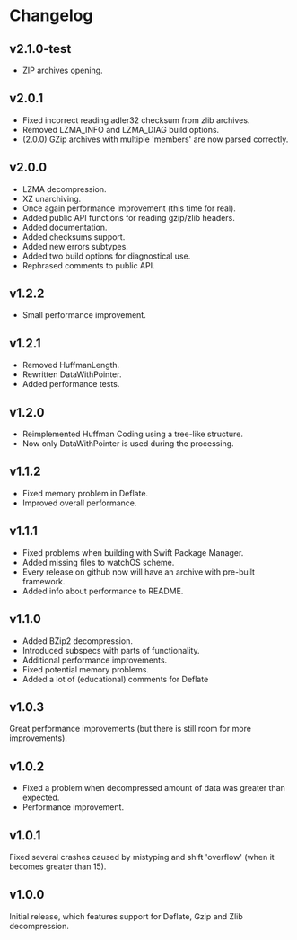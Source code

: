 # Changelog
v2.1.0-test
----------------
- ZIP archives opening.

v2.0.1
----------------
- Fixed incorrect reading adler32 checksum from zlib archives.
- Removed LZMA_INFO and LZMA_DIAG build options.
- (2.0.0) GZip archives with multiple 'members' are now parsed correctly.

v2.0.0
----------------
- LZMA decompression.
- XZ unarchiving.
- Once again performance improvement (this time for real).
- Added public API functions for reading gzip/zlib headers.
- Added documentation.
- Added checksums support.
- Added new errors subtypes.
- Added two build options for diagnostical use.
- Rephrased comments to public API.

v1.2.2
----------------
- Small performance improvement.

v1.2.1
----------------
- Removed HuffmanLength.
- Rewritten DataWithPointer.
- Added performance tests.

v1.2.0
----------------
- Reimplemented Huffman Coding using a tree-like structure.
- Now only DataWithPointer is used during the processing.

v1.1.2
----------------
- Fixed memory problem in Deflate.
- Improved overall performance.

v1.1.1
----------------
- Fixed problems when building with Swift Package Manager.
- Added missing files to watchOS scheme.
- Every release on github now will have an archive with pre-built framework.
- Added info about performance to README.

v1.1.0
----------------
- Added BZip2 decompression.
- Introduced subspecs with parts of functionality.
- Additional performance improvements.
- Fixed potential memory problems.
- Added a lot of (educational) comments for Deflate

v1.0.3
----------------
Great performance improvements (but there is still room for more improvements).

v1.0.2
----------------
- Fixed a problem when decompressed amount of data was greater than expected.
- Performance improvement.

v1.0.1
----------------
Fixed several crashes caused by mistyping and shift 'overflow' (when it becomes greater than 15).

v1.0.0
----------------
Initial release, which features support for Deflate, Gzip and Zlib decompression.
